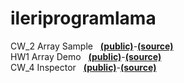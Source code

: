 # ileriprogramlama
CW_2 Array Sample &nbsp;&nbsp;<a href="https://mehmetalperenkurt.github.io/ileriprogramlama/CW2_Array_Demo.html"><b>(public)</b></a>-<a href="https://github.com/mehmetalperenkurt/ileriprogramlama/blob/master/CW2_Array_Demo.html"><b>(source)</b></a>
<br>
HW1 Array Demo &nbsp;&nbsp;<a href="https://mehmetalperenkurt.github.io/ileriprogramlama/HW1.html"><b>(public)</b></a>-<a href="https://github.com/mehmetalperenkurt/ileriprogramlama/blob/master/HW1.html"><b>(source)</b></a>
<br>
CW_4 Inspector &nbsp;&nbsp;<a href="https://mehmetalperenkurt.github.io/ileriprogramlama/Inspector.html"><b>(public)</b></a>-<a href="https://github.com/mehmetalperenkurt/ileriprogramlama/blob/master/Inspector.html"><b>(source)</b></a>
<br>
